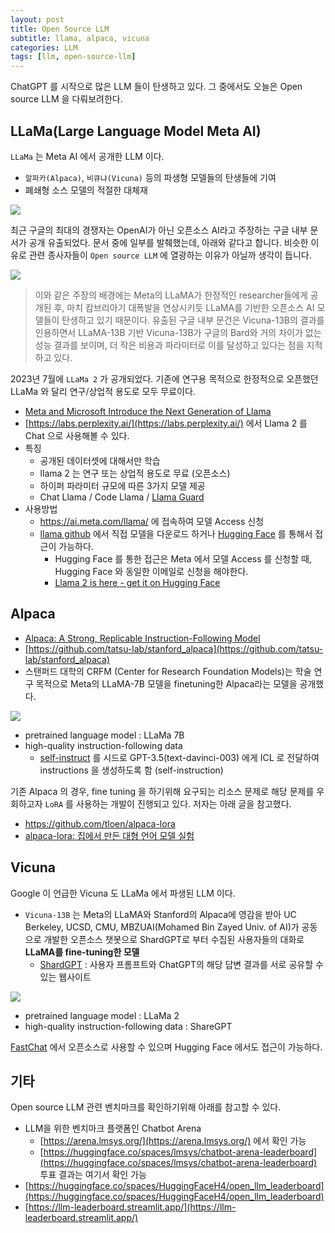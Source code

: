 ```yaml
---
layout: post
title: Open Source LLM
subtitle: llama, alpaca, vicuna
categories: LLM
tags: [llm, open-source-llm]
---
```


ChatGPT 를 시작으로 많은 LLM 들이 탄생하고 있다.
그 중에서도 오늘은 Open source LLM 을 다뤄보려한다.

## LLaMa(Large Language Model Meta AI)

`LLaMa` 는 Meta AI 에서 공개한 LLM 이다.
- `알파카(Alpaca)`, `비큐냐(Vicuna)` 등의 파생형 모델들의 탄생들에 기여
- 폐쇄형 소스 모델의 적절한 대체재

![](https://velog.velcdn.com/images/srk/post/0af1695a-93f7-49ea-919b-2e675ce5d184/image.png)

최근 구글의 최대의 경쟁자는 OpenAI가 아닌 오픈소스 AI라고 주장하는 구글 내부 문서가 공개 유출되었다. 문서 중에 일부를 발췌했는데, 아래와 같다고 합니다. 비슷한 이유로 관련 종사자들이 `Open source LLM` 에 열광하는 이유가 아닐까 생각이 듭니다.

![](https://velog.velcdn.com/images/srk/post/6f315ae3-5b4b-4634-a769-96394dac60a4/image.png)
> 이와 같은 주장의 배경에는 Meta의 LLaMA가 한정적인 researcher들에게 공개된 후, 마치 캄브리아기 대폭발을 연상시키듯 LLaMA를 기반한 오픈소스 AI 모델들이 탄생하고 있기 때문이다. 유출된 구글 내부 문건은 Vicuna-13B의 결과를 인용하면서 LLaMA-13B 기반 Vicuna-13B가 구글의 Bard와 거의 차이가 없는 성능 결과를 보이며, 더 작은 비용과 파라미터로 이를 달성하고 있다는 점을 지적하고 있다.

2023년 7월에 `LLaMa 2` 가 공개되었다.
기존에 연구용 목적으로 한정적으로 오픈했던 LLaMa 와 달리 연구/상업적 용도로 모두 무료이다.
- [Meta and Microsoft Introduce the Next Generation of Llama](https://ai.meta.com/blog/llama-2/)
- [https://labs.perplexity.ai/](https://labs.perplexity.ai/) 에서 Llama 2 를 Chat 으로 사용해볼 수 있다.
- 특징
    - 공개된 데이터셋에 대해서만 학습
    - llama 2 는 연구 또는 상업적 용도로 무료 (오픈소스)
    - 하이퍼 파라미터 규모에 따른 3가지 모델 제공
    - Chat Llama / Code Llama / [Llama Guard](https://github.com/facebookresearch/PurpleLlama/tree/main/Llama-Guard)
- 사용방법
    - https://ai.meta.com/llama/ 에 접속하여 모델 Access 신청
    - [llama github](https://github.com/facebookresearch/llama) 에서 직접 모델을 다운로드 하거나 [Hugging Face](https://huggingface.co/meta-llama) 를 통해서 접근이 가능하다.
        - Hugging Face 를 통한 접근은 Meta 에서 모델 Access 를 신청할 때, Hugging Face 와 동일한 이메일로 신청을 해야한다.
        - [Llama 2 is here - get it on Hugging Face](https://huggingface.co/blog/llama2)

## Alpaca

- [Alpaca: A Strong, Replicable Instruction-Following Model](https://crfm.stanford.edu/2023/03/13/alpaca.html)
- [https://github.com/tatsu-lab/stanford_alpaca](https://github.com/tatsu-lab/stanford_alpaca)
- 스탠퍼드 대학의 CRFM (Center for Research Foundation Models)는 학술 연구 목적으로 Meta의 LLaMA-7B 모델을 finetuning한 Alpaca라는 모델을 공개했다.


![](https://velog.velcdn.com/images/srk/post/1b60f88f-279e-4db0-abcd-3cfe7293cc88/image.png)
- pretrained language model : LLaMa 7B
- high-quality instruction-following data
    - [self-instruct](https://github.com/yizhongw/self-instruct) 를 시드로 GPT-3.5(text-davinci-003) 에게 ICL 로 전달하여 instructions 을 생성하도록 함 (self-instruction)

기존 Alpaca 의 경우, fine tuning 을 하기위해 요구되는 리소스 문제로 해당 문제를 우회하고자 `LoRA` 를 사용하는 개발이 진행되고 있다. 저자는 아래 글을 참고했다.
- https://github.com/tloen/alpaca-lora
- [alpaca-lora: 집에서 만든 대형 언어 모델 실험](https://hackernoon.com/ko/%EC%A7%91%EC%97%90%EC%84%9C-%EB%A7%8C%EB%93%A0-%EB%8C%80%ED%98%95-%EC%96%B8%EC%96%B4-%EB%AA%A8%EB%8D%B8%EC%9D%84-%EC%8B%A4%ED%97%98%ED%95%98%EB%8A%94-%EC%95%8C%ED%8C%8C%EC%B9%B4-%EB%A1%9C%EB%9D%BC)

## Vicuna

Google 이 언급한 Vicuna 도 LLaMa 에서 파생된 LLM 이다.
- `Vicuna-13B` 는 Meta의 LLaMA와 Stanford의 Alpaca에 영감을 받아 UC Berkeley, UCSD, CMU, MBZUAI(Mohamed Bin Zayed Univ. of AI)가 공동으로 개발한 오픈소스 챗봇으로 ShardGPT로 부터 수집된 사용자들의 대화로 **LLaMA를 fine-tuning한 모델**
    - [ShardGPT](https://sharegpt.com/) : 사용자 프롬프트와 ChatGPT의 해당 답변 결과를 서로 공유할 수 있는 웹사이트

![](https://velog.velcdn.com/images/srk/post/ebc3caae-4c00-416c-84af-64f4e3399e5a/image.png)

- pretrained language model : LLaMa 2
- high-quality instruction-following data : ShareGPT

[FastChat](https://github.com/lm-sys/FastChat) 에서 오픈소스로 사용할 수 있으며 Hugging Face 에서도 접근이 가능하다.

## 기타

Open source LLM 관련 벤치마크를 확인하기위해 아래를 참고할 수 있다.
- LLM을 위한 벤치마크 플랫폼인 Chatbot Arena
    - [https://arena.lmsys.org/](https://arena.lmsys.org/) 에서 확인 가능
    - [https://huggingface.co/spaces/lmsys/chatbot-arena-leaderboard](https://huggingface.co/spaces/lmsys/chatbot-arena-leaderboard) 투표 결과는 여기서 확인 가능
- [https://huggingface.co/spaces/HuggingFaceH4/open_llm_leaderboard](https://huggingface.co/spaces/HuggingFaceH4/open_llm_leaderboard)
- [https://llm-leaderboard.streamlit.app/](https://llm-leaderboard.streamlit.app/)